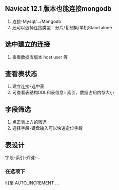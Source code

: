 ## Navicat 12.1 版本也能连接mongodb
1. 连接-Mysql/.../Mongodb
2. 还可以选择连接类型：分片/复制集/单机Stand alone

## 选中建立的连接
1. 查看数据库版本 host user 等

## 查看表状态
1. 建立连接-选中表
2. 可查看表结构DDL和表信息i: 索引，数据占用内存大小

## 字段筛选
1. 点击表上方的筛选
2. 选择字段-键盘输入可以快速定位字段

## 表设计
字段-索引-外键-...

### 在选项下
引擎
AUTO_INCREMENT
...

